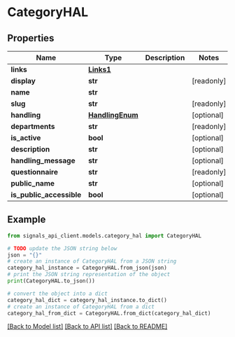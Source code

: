 # CategoryHAL


## Properties

Name | Type | Description | Notes
------------ | ------------- | ------------- | -------------
**links** | [**Links1**](Links1.md) |  | 
**display** | **str** |  | [readonly] 
**name** | **str** |  | 
**slug** | **str** |  | [readonly] 
**handling** | [**HandlingEnum**](HandlingEnum.md) |  | [optional] 
**departments** | **str** |  | [readonly] 
**is_active** | **bool** |  | [optional] 
**description** | **str** |  | [optional] 
**handling_message** | **str** |  | [optional] 
**questionnaire** | **str** |  | [readonly] 
**public_name** | **str** |  | [optional] 
**is_public_accessible** | **bool** |  | [optional] 

## Example

```python
from signals_api_client.models.category_hal import CategoryHAL

# TODO update the JSON string below
json = "{}"
# create an instance of CategoryHAL from a JSON string
category_hal_instance = CategoryHAL.from_json(json)
# print the JSON string representation of the object
print(CategoryHAL.to_json())

# convert the object into a dict
category_hal_dict = category_hal_instance.to_dict()
# create an instance of CategoryHAL from a dict
category_hal_from_dict = CategoryHAL.from_dict(category_hal_dict)
```
[[Back to Model list]](../README.md#documentation-for-models) [[Back to API list]](../README.md#documentation-for-api-endpoints) [[Back to README]](../README.md)


